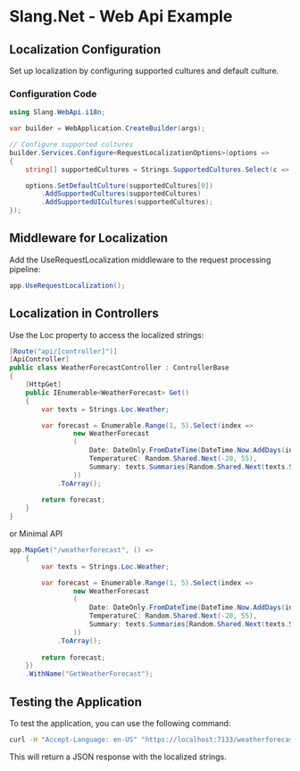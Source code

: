 # Slang.Net - Web Api Example

## Localization Configuration

Set up localization by configuring supported cultures and default culture.

### Configuration Code

```csharp
using Slang.WebApi.i18n;

var builder = WebApplication.CreateBuilder(args);

// Configure supported cultures
builder.Services.Configure<RequestLocalizationOptions>(options =>
{
    string[] supportedCultures = Strings.SupportedCultures.Select(c => c.ToString()).ToArray();

    options.SetDefaultCulture(supportedCultures[0]) 
        .AddSupportedCultures(supportedCultures)    
        .AddSupportedUICultures(supportedCultures); 
});
```

## Middleware for Localization

Add the UseRequestLocalization middleware to the request processing pipeline:

```csharp
app.UseRequestLocalization();
```

## Localization in Controllers

Use the Loc property to access the localized strings:

```csharp
[Route("api/[controller]")]
[ApiController]
public class WeatherForecastController : ControllerBase
{
    [HttpGet]
    public IEnumerable<WeatherForecast> Get()
    {
        var texts = Strings.Loc.Weather;

        var forecast = Enumerable.Range(1, 5).Select(index =>
                new WeatherForecast
                (
                    Date: DateOnly.FromDateTime(DateTime.Now.AddDays(index)),
                    TemperatureC: Random.Shared.Next(-20, 55),
                    Summary: texts.Summaries[Random.Shared.Next(texts.Summaries.Count)]
                ))
            .ToArray();
        
        return forecast;
    }
}
```

or Minimal API

```csharp
app.MapGet("/weatherforecast", () =>
    {
        var texts = Strings.Loc.Weather;

        var forecast = Enumerable.Range(1, 5).Select(index =>
                new WeatherForecast
                (
                    Date: DateOnly.FromDateTime(DateTime.Now.AddDays(index)),
                    TemperatureC: Random.Shared.Next(-20, 55),
                    Summary: texts.Summaries[Random.Shared.Next(texts.Summaries.Count)]
                ))
            .ToArray();
        
        return forecast;
    })
    .WithName("GetWeatherForecast");
```

## Testing the Application

To test the application, you can use the following command:

```bash
curl -H "Accept-Language: en-US" "https://localhost:7133/weatherforecast"
```

This will return a JSON response with the localized strings.